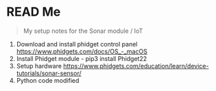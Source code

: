 # READ Me

> My setup notes for the Sonar module / IoT

1. Download and install phidget control panel https://www.phidgets.com/docs/OS_-_macOS
2. Install Phidget module - pip3 install Phidget22
3. Setup hardware https://www.phidgets.com/education/learn/device-tutorials/sonar-sensor/
4. Python code modified 